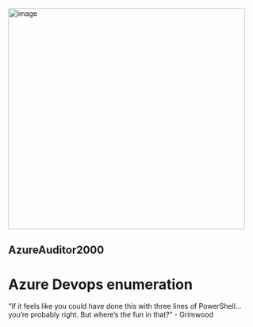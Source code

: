 <img width="477" height="446" alt="image" src="https://github.com/user-attachments/assets/e9441fa9-1e10-4528-9ca5-eeab10bbef30" />

## AzureAuditor2000
# Azure Devops enumeration

“If it feels like you could have done this with three lines of PowerShell… you’re probably right.
But where’s the fun in that?” - Grimwood



